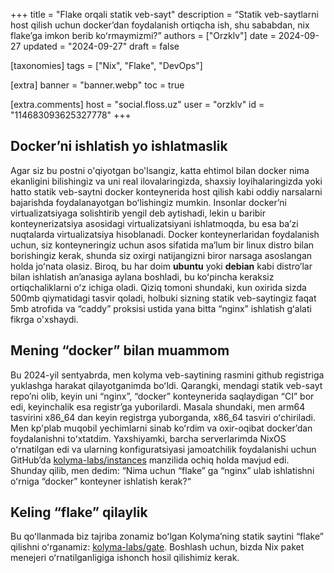 +++
title = "Flake orqali statik veb-sayt"
description = “Statik veb-saytlarni host qilish uchun dockerʼdan foydalanish ortiqcha ish, shu sababdan, nix flakeʼga imkon berib koʻrmaymizmi?”
authors = ["Orzklv"]
date = 2024-09-27
updated = "2024-09-27"
draft = false

[taxonomies]
tags = ["Nix", "Flake", "DevOps"]

[extra]
banner = "banner.webp"
toc = true

[extra.comments]
host = "social.floss.uz"
user = "orzklv"
id = "114683093625327778"
+++

## Dockerʼni ishlatish yo ishlatmaslik

Agar siz bu postni o'qiyotgan bo'lsangiz, katta ehtimol bilan docker nima ekanligini bilishingiz va uni real ilovalaringizda, shaxsiy loyihalaringizda yoki hatto statik veb-saytni docker konteynerida host qilish kabi oddiy narsalarni bajarishda foydalanayotgan boʻlishingiz mumkin. Insonlar dockerʼni virtualizatsiyaga solishtirib yengil deb aytishadi, lekin u baribir konteynerizatsiya asosidagi virtualizatsiyani ishlatmoqda, bu esa baʼzi nuqtalarda virtualizatsiya hisoblanadi. Docker konteynerlaridan foydalanish uchun, siz konteyneringiz uchun asos sifatida maʼlum bir linux distro bilan borishingiz kerak, shunda siz oxirgi natijangizni biror narsaga asoslangan holda joʻnata olasiz. Biroq, bu har doim **ubuntu** yoki **debian** kabi distroʼlar bilan ishlatish anʼanasiga aylana boshladi, bu koʻpincha keraksiz ortiqchaliklarni oʻz ichiga oladi. Qiziq tomoni shundaki, kun oxirida sizda 500mb qiymatidagi tasvir qoladi, holbuki sizning statik veb-saytingiz faqat 5mb atrofida va “caddy” proksisi ustida yana bitta “nginx” ishlatish gʻalati fikrga o'xshaydi. 

## Mening “docker” bilan muammom

Bu 2024-yil sentyabrda, men kolyma veb-saytining rasmini github registriga yuklashga harakat qilayotganimda boʻldi. Qarangki, mendagi statik veb-sayt repoʼni olib, keyin uni “nginx”, “docker” konteynerida saqlaydigan “CI” bor edi, keyinchalik esa registrʼga yuborilardi. Masala shundaki, men arm64 tasvirini x86_64 dan keyin registrga yuborganda, x86_64 tasviri oʻchiriladi. Men kp'plab muqobil yechimlarni sinab koʻrdim va oxir-oqibat dockerʼdan foydalanishni toʻxtatdim. Yaxshiyamki, barcha serverlarimda NixOS oʻrnatilgan edi va ularning konfiguratsiyasi jamoatchilik foydalanishi uchun GitHubʼda [kolyma-labs/instances](https://github.com/kolyma-labs/instances) manzilida ochiq holda mavjud edi. Shunday qilib, men dedim: “Nima uchun “flake” ga “nginx” ulab ishlatishni oʻrniga “docker” konteyner ishlatish kerak?“

## Keling “flake” qilaylik

Bu qoʻllanmada biz tajriba zonamiz boʻlgan Kolymaʼning statik saytini “flake” qilishni oʻrganamiz: [kolyma-labs/gate](https://github.com/kolyma-labs/gate). Boshlash uchun, bizda Nix paket menejeri oʻrnatilganligiga ishonch hosil qilishimiz kerak.
